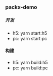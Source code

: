 ### packx-demo

##### 开发
- h5: yarn start:h5
- pc: yarn start:pc

#### 构建
- h5: yarn build:h5
- pc: yarn build:pc

